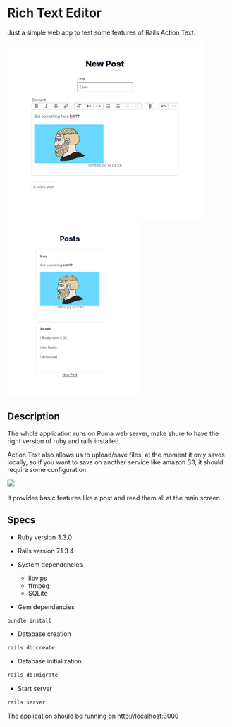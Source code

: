 # Rich Text Editor

Just a simple web app to test some features of Rails Action Text.

<img src="./img/2024-07-07_19-17.png" widht="200" height="400">

<img src="./img/2024-07-07_19-33.png" widht="200" height="400">

## Description

The whole application runs on Puma web server, make shure to have the right
version of ruby and rails installed.

Action Text also allows us to upload/save files, at the moment it only saves
locally, so if you want to save on another service like amazon S3, it should
require some configuration.

<img src="./img/2024-07-07_19-36.png" widht="400" height="400">

It provides basic features like a post and read them all at the main screen.

## Specs

* Ruby version 3.3.0
* Rails version 7.1.3.4

* System dependencies 
    - libvips
    - ffmpeg
    - SQLite

* Gem dependencies
```sh
bundle install
```

* Database creation
```sh
rails db:create
```

* Database initialization
```sh
rails db:migrate
```

* Start server
```sh
rails server 
```

The application should be running on http://localhost:3000

